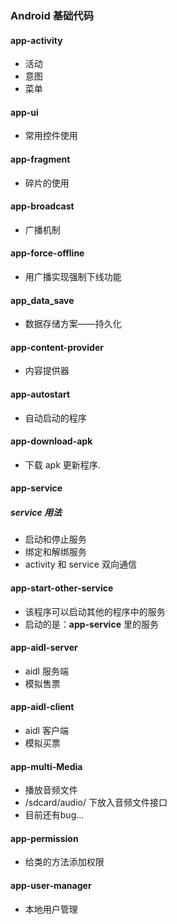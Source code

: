 ### Android 基础代码

#### app-activity 
* 活动
* 意图
* 菜单

#### app-ui
* 常用控件使用

#### app-fragment
* 碎片的使用

#### app-broadcast
* 广播机制

#### app-force-offline
* 用广播实现强制下线功能

#### app_data_save
* 数据存储方案——持久化

#### app-content-provider
* 内容提供器

#### app-autostart
* 自动启动的程序

#### app-download-apk
* 下载 apk 更新程序.

#### app-service
##### service 用法
* 启动和停止服务
* 绑定和解绑服务
* activity 和 service 双向通信

#### app-start-other-service
* 该程序可以启动其他的程序中的服务
* 启动的是：**app-service** 里的服务

#### app-aidl-server
* aidl 服务端
* 模拟售票
#### app-aidl-client
* aidl 客户端
* 模拟买票

#### app-multi-Media
* 播放音频文件
* /sdcard/audio/ 下放入音频文件接口
* 目前还有bug...

#### app-permission
* 给类的方法添加权限

#### app-user-manager
* 本地用户管理





